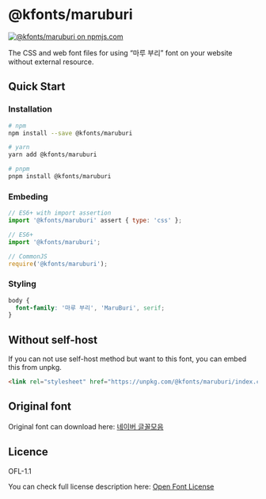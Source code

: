 # @kfonts/maruburi

[![@kfonts/maruburi on npmjs.com](https://img.shields.io/npm/v/%40kfonts%2Fmaruburi)](https://www.npmjs.com/package/@kfonts/maruburi)

The CSS and web font files for using &OpenCurlyDoubleQuote;마루 부리&CloseCurlyDoubleQuote; font on your website without external resource.

## Quick Start

### Installation

```sh
# npm
npm install --save @kfonts/maruburi

# yarn
yarn add @kfonts/maruburi

# pnpm
pnpm install @kfonts/maruburi
```

### Embeding

```js
// ES6+ with import assertion
import '@kfonts/maruburi' assert { type: 'css' };

// ES6+
import '@kfonts/maruburi';

// CommonJS
require('@kfonts/maruburi');
```

### Styling

```css
body {
  font-family: '마루 부리', 'MaruBuri', serif;
}
```

## Without self-host

If you can not use self-host method but want to this font, you can embed this from unpkg.

```html
<link rel="stylesheet" href="https://unpkg.com/@kfonts/maruburi/index.css" />
```

## Original font

Original font can download here: [네이버 글꼴모음](https://hangeul.naver.com/fonts/search?f=maru)

## Licence

OFL-1.1

You can check full license description here: [Open Font License](https://help.naver.com/service/30016/contents/18088?osType=PC&lang=ko)
